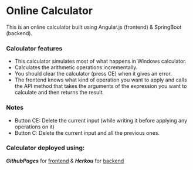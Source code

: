 # Online Calculator
This is an online calculator built using Angular.js (frontend) & SpringBoot (backend).

### Calculator features
- This calculator simulates most of what happens in Windows calculator.
- Calculates the arithmetic operations incrementally.
- You should clear the calculator (press CE) when it gives an error.
- The frontend knows what kind of operation you want to apply and calls the API method that takes the arguments of the expression you want to calculate and then returns the result.

### Notes
- Button CE: Delete the current input (while writing it before applying any operations on it)
- Button C: Delete the current input and all the previous ones.

### Calculator deployed using:
*__GithubPages__* for [frontend](https://github.com/ShazaAllam2001/Calculator/) &
*__Herkou__* for [backend](https://online-calculator-api-shaza.herokuapp.com/)

